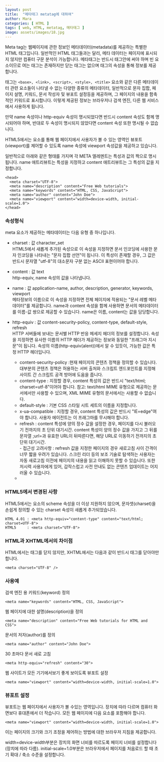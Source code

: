 ```yaml
---
layout: post
title:  "메타태그 metatag에 대하여"
author: Mara
categories: [ HTML ]
tags: [ web, HTML, metatag, 메타태그 ]
image: assets/images/18.jpg
---
```

Meta tag는 웹페이지에 관한 정보인 메타데이터(metadata)를 제공하는 특별한 HTML 태그입니다. 일반적인 HTML 태그들과는 달리, 메타 데이터는 페이지에 표시되지 않지만 컴퓨터 구문 분석이 가능합니다.
메타태그는 반드시 <head>태그안에 써야 하며 빈 요소이므로 여는 태그는 존재하지만 닫는 태그는 없으며 태그의 속성을 통해 정보를 제공합니다.

<meta> 태그는 `<base>, <link>, <script>, <style>, <title>` 요소와 같은 다른 메타데이터 관련 요소들이 나타낼 수 없는 다양한 종류의 메타데이터, 일반적으로 문자 집합, 페이지 설명, 키워드, 문서 작성자 및 뷰포트 설정등을 제공하며, 그 페이지의 내용을 함축적인 키워드로 표시합니다.
이렇게 제공된 정보는 브라우저나 검색 엔진, 다른 웹 서비스에서 사용하게 됩니다.  

만약 name 속성이나 http-equiv 속성이 명시되었다면 반드시 content 속성도 함께 명시되어야 하며, 반대로 두 속성이 명시되지 않았다면 content 속성 또한 명시될 수 없습니다.

HTML5에서는 <meta> 요소를 통해 웹 페이지에서 사용자가 볼 수 있는 영역인 뷰포트(viewport)를 제어할 수 있도록 name 속성에 viewport 속성값을 제공하고 있습니다.

일반적으로 아래와 같은 형태를 가지며 각 META 엘레멘트는 특성과 값의 짝으로 명시됩니다.
name 애트리뷰트는 특성을 지정하고 content 애트리뷰트는 그 특성의 값을 지정합니다.

```
<head>
  <meta charset="UTF-8">
  <meta name="description" content="Free Web tutorials">
  <meta name="keywords" content="HTML, CSS, JavaScript">
  <meta name="author" content="John Doe">
  <meta name="viewport" content="width=device-width, initial-scale=1.0">
</head>
```

### 속성형식

meta 요소가 제공하는 메타데이터는 다음 유형 중 하나입니다.

+ charset : 값 character_set  
HTML5에서 새롭게 추가된  속성으로 이 속성을 지정하면 문서 인코딩에 사용한 문자 인코딩을 나타내는 "문자 집합 선언"이 됩니다. 이 특성이 존재할 경우, 그 값은 반드시 문자열 "utf-8"의 대소문자 구분 없는 ASCII 표현이어야 합니다.

+ content : 값 text  
http-equiv, name 속성의 값을 나타냅니다.

+ name : 값 application-name, author, description, generator, keywords, viewport  
메타정보의 이름으로 이 속성을 지정하면 전체 페이지에 적용되는 "문서 레벨 메타데이터"를 제공합니다. name과 content 속성을 함께 사용하면 문서의 메타데이터를 이름-값 쌍으로 제공할 수 있습니다. name은 이름, content는 값을 담당합니다.

<ul>
<li>http-equiv : 값 content-security-policy, content-type, default-style, refresh<br>
HTTP 서버들에 보내는 문서별 HTTP 반응 메세지 헤더의 정보를 설정합니다. 속성을 지정하면 유사한 이름의 HTTP 헤더가 제공하는 정보와 동일한 "프래그마 지시문"이 됩니다. 속성의 이름(http-equiv(alent))에서 알 수 있듯이, 가능한 값은 특정 HTTP 헤더입니다.</li>
    <ul>
    <li>content-security-policy :현재 페이지의 콘텐츠 정책을 정의할 수 있습니다. 대부분의 콘텐츠 정책은 허용하는 서버 출처와 스크립트 엔드포인트를 지정해 사이트 간 스크립트 공격 방어에 도움을 줍니다.</li>
    <li>content-type : 지정할 경우, content 특성의 값은 반드시 "text/html; charset=utf-8"이어야 합니다. 참고: text/html MIME 유형으로 제공하는 문서에서만 사용할 수 있으며, XML MIME 유형의 문서에서는 사용할 수 없습니다.</li>
    <li>default-style : 기본 CSS 스타일 시트 세트의 이름을 지정합니다.</li>
    <li>x-ua-compatible : 지정할 경우, content 특성의 값은 반드시 "IE=edge"여야 합니다. 사용자 에이전트는 이 프래그마를 무시해야 합니다.</li>
    <li>refresh : content 특성에 양의 정수 값을 설정한 경우, 페이지를 다시 불러오기 전까지의 초 단위 대기시간. content 특성이 양의 정수 값을 가지고 그 뒤를 문자열 ;url=과 유효한 URL이 뒤따른다면, 해당 URL로 이동하기 전까지의 초 단위 대기시간.<br>
          - 접근성 고려사항 : refresh 값을 지정한 페이지의 경우 새로고침 사이 간격이 너무 짧을 우려가 있습니다. 스크린 리더 등의 보조 기술로 탐색하는 사용자는 자동 새로고침 이전에 페이지의 내용을 읽고 이해하지 못할 수 있습니다. 또한 저시력 사용자에게 있어, 갑작스럽고 사전 안내도 없는 콘텐츠 업데이트는 어지러울 수 있습니다.<li>
    </ul>
</ul>

### HTML5에서 변경된 사항
HTML5에서는 <meta> 요소의 scheme 속성을 더 이상 지원하지 않으며, 문자셋(charset)을 손쉽게 정의할 수 있는 charset 속성이 새롭게 추가되었습니다.

```
HTML 4.01 : <meta http-equiv="content-type" content="text/html; charset=UTF-8">
HTML5     : <meta charset="UTF-8">
```

### HTML과 XHTML에서의 차이점
HTML에서는 <meta> 태그를 닫지 않지만, XHTML에서는 다음과 같이 반드시 태그를 닫아야만 합니다.

```
<meta charset="UTF-8" />
```

### 사용예

검색 엔진 용 키워드(keyword) 정의
```
<meta name="keywords" content="HTML, CSS, JavaScript">
```

웹 페이지에 대한 설명(description)을 정의
```
<meta name="description" content="Free Web tutorials for HTML and CSS">
```

문서의 저자(author)를 정의
```
<meta name="author" content="John Doe">
```

30 초마다 문서 새로 ​​고침
```
<meta http-equiv="refresh" content="30">
```

웹 사이트가 모든 기기에서보기 좋게 보이도록 뷰포트 설정
```
<meta name="viewport" content="width=device-width, initial-scale=1.0">
```

### 뷰포트 설정
뷰포트는 웹 페이지에서 사용자가 볼 수있는 영역입니다. 장치에 따라 다르며 컴퓨터 화면보다 휴대폰에서 더 작습니다. <meta>모든 웹 페이지에 다음 요소를 포함해야 합니다.

```
<meta name="viewport" content="width=device-width, initial-scale=1.0">
```

이는 페이지의 크기와 크기 조정을 제어하는 ​​방법에 대한 브라우저 지침을 제공합니다.

width=device-width부분은 장치의 화면 너비를 따르도록 페이지 너비를 설정합니다 (장치에 따라 다름).
initial-scale=1.0부분은 브라우저에서 페이지를 처음로드 할 때 초기 확대 / 축소 수준을 설정합니다.
